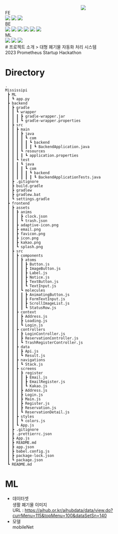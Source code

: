 <div align = center>
    <img src="https://user-images.githubusercontent.com/52804557/222876687-9b6489c9-e4ce-4902-aff2-482cda5afabe.png" />
</div>
<div>
  FE</br>
  <img src = "https://img.shields.io/badge/-ReactNative-blue"/>
  <img src = "https://img.shields.io/badge/-Expo-white"/>
  <img src = "https://img.shields.io/badge/-Javascript-yellow"/></br>
  BE</br>
  <img src = "https://img.shields.io/badge/-SpringBoot-green"/>
  <img src = "https://img.shields.io/badge/-SpringDataJPA-orange"/>
  <img src = "https://img.shields.io/badge/-H2-blue"/>
  <img src = "https://img.shields.io/badge/-MySQL-lightgrey"/>
  <img src = "https://img.shields.io/badge/-awsEC2-blue"/>
  <img src = "https://img.shields.io/badge/-awsRDS-9cf"/></br>
  ML</br>
  <img src = "https://img.shields.io/badge/-pytorch-00498C"/>
  <img src = "https://img.shields.io/badge/-flask-00AAFF"/>
  <img src = "https://img.shields.io/badge/-ngrok-lightgrey"/>
</div>
# 프로젝트 소개
> 대형 폐기물 자동화 처리 시스템</br>2023 Prometheus Startup Hackathon

# Directory
```
.
Mississipi
 ┣ ML
 ┃ ┗ app.py
 ┣ backend
 ┃ ┣ gradle
 ┃ ┃ ┗ wrapper
 ┃ ┃ ┃ ┣ gradle-wrapper.jar
 ┃ ┃ ┃ ┗ gradle-wrapper.properties
 ┃ ┣ src
 ┃ ┃ ┣ main
 ┃ ┃ ┃ ┣ java
 ┃ ┃ ┃ ┃ ┗ com
 ┃ ┃ ┃ ┃ ┃ ┗ backend
 ┃ ┃ ┃ ┃ ┃ ┃ ┗ BackendApplication.java
 ┃ ┃ ┃ ┗ resources
 ┃ ┃ ┃ ┃ ┗ application.properties
 ┃ ┃ ┗ test
 ┃ ┃ ┃ ┗ java
 ┃ ┃ ┃ ┃ ┗ com
 ┃ ┃ ┃ ┃ ┃ ┗ backend
 ┃ ┃ ┃ ┃ ┃ ┃ ┗ BackendApplicationTests.java
 ┃ ┣ .gitignore
 ┃ ┣ build.gradle
 ┃ ┣ gradlew
 ┃ ┣ gradlew.bat
 ┃ ┗ settings.gradle
 ┣ frontend
 ┃ ┣ assets
 ┃ ┃ ┣ anims
 ┃ ┃ ┃ ┣ clock.json
 ┃ ┃ ┃ ┗ trash.json
 ┃ ┃ ┣ adaptive-icon.png
 ┃ ┃ ┣ email.png
 ┃ ┃ ┣ favicon.png
 ┃ ┃ ┣ icon.png
 ┃ ┃ ┣ kakao.png
 ┃ ┃ ┗ splash.png
 ┃ ┣ src
 ┃ ┃ ┣ components
 ┃ ┃ ┃ ┣ atoms
 ┃ ┃ ┃ ┃ ┣ Button.js
 ┃ ┃ ┃ ┃ ┣ ImageButton.js
 ┃ ┃ ┃ ┃ ┣ Label.js
 ┃ ┃ ┃ ┃ ┣ Notice.js
 ┃ ┃ ┃ ┃ ┣ TextButton.js
 ┃ ┃ ┃ ┃ ┗ TextInput.js
 ┃ ┃ ┃ ┗ molecules
 ┃ ┃ ┃ ┃ ┣ AnimatingButton.js
 ┃ ┃ ┃ ┃ ┣ FormTextInput.js
 ┃ ┃ ┃ ┃ ┣ ScrollImageList.js
 ┃ ┃ ┃ ┃ ┗ StatusRow.js
 ┃ ┃ ┣ context
 ┃ ┃ ┃ ┣ Address.js
 ┃ ┃ ┃ ┣ Loading.js
 ┃ ┃ ┃ ┗ Login.js
 ┃ ┃ ┣ controllers
 ┃ ┃ ┃ ┣ LoginController.js
 ┃ ┃ ┃ ┣ ReservationController.js
 ┃ ┃ ┃ ┗ TrashRegisterController.js
 ┃ ┃ ┣ data
 ┃ ┃ ┃ ┣ Api.js
 ┃ ┃ ┃ ┗ Result.js
 ┃ ┃ ┣ navigations
 ┃ ┃ ┃ ┗ Stack.js
 ┃ ┃ ┣ screens
 ┃ ┃ ┃ ┣ register
 ┃ ┃ ┃ ┃ ┣ Email.js
 ┃ ┃ ┃ ┃ ┣ EmailRegister.js
 ┃ ┃ ┃ ┃ ┗ Kakao.js
 ┃ ┃ ┃ ┣ Address.js
 ┃ ┃ ┃ ┣ Login.js
 ┃ ┃ ┃ ┣ Main.js
 ┃ ┃ ┃ ┣ Register.js
 ┃ ┃ ┃ ┣ Reservation.js
 ┃ ┃ ┃ ┗ ReservationDetail.js
 ┃ ┃ ┣ styles
 ┃ ┃ ┃ ┗ colors.js
 ┃ ┃ ┗ App.js
 ┃ ┣ .gitignore
 ┃ ┣ .prettierrc.json
 ┃ ┣ App.js
 ┃ ┣ README.md
 ┃ ┣ app.json
 ┃ ┣ babel.config.js
 ┃ ┣ package-lock.json
 ┃ ┗ package.json
 ┗ README.md
```

 # ML
* 데이터셋</br>
생활 폐기물 이미지</br>
URL : https://aihub.or.kr/aihubdata/data/view.do?currMenu=115&topMenu=100&dataSetSn=140</br>
* 모델</br>
mobileNet</br>

